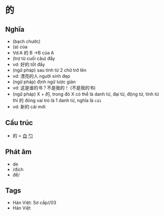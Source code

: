 # 的

## Nghĩa

* (bạch chước)
* (a) của
* Vd:A 的 B ->B của A
* (trợ từ cuối câu) đấy
* vd: 好的 tốt đấy
* (ngữ pháp) sau tính từ 2 chữ trở lên
* vd: 漂亮的人 người xinh đẹp
* (ngữ pháp) định ngữ lược giản
* vd: 这是谁的书？不是我的！ (不是我的书)
* (ngữ pháp) X + 的, trong đó X có thể là danh từ, đại từ, động từ, tính từ thì 的 đóng vai trò là 1 danh từ, nghĩa là `cái`
* vd: 新的 cái mới

## Cấu trúc
* 的 = [白](白.md) [勺](勺.md)

## Phát âm

* de
* /đích
* để/

## Tags
* Hán Việt: Sơ cấp//03
* Hán Việt

<script>window.HANZI_FIELD='的';</script>
